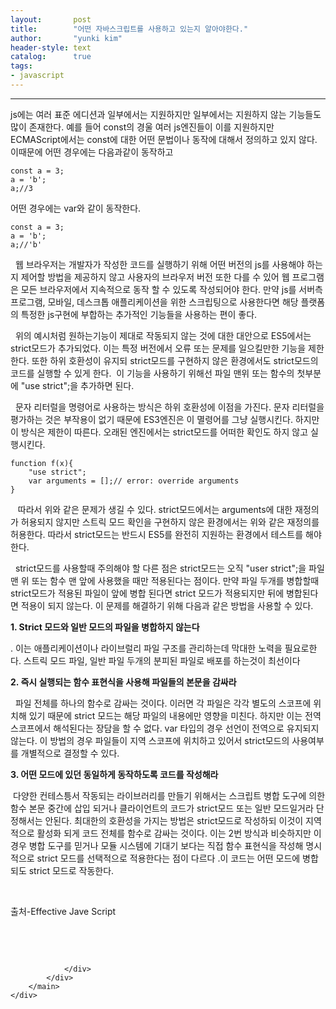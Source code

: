 ```yaml
---
layout:       post
title:        "어떤 자바스크립트를 사용하고 있는지 알아야한다."
author:       "yunki kim"
header-style: text
catalog:      true
tags: 
- javascript
---
```


<head></head>
<body id="tt-body-page" class="">
<div id="wrap" class="wrap-right">
    <div id="container">
        <main class="main ">
            <div class="area-main">
                <div class="area-view">
                    <div class="article-header"></div>
                    <hr>
                    <div class="article-view">
                        <div class="contents_style">
                            <p>js에는 여러 표준 에디션과 일부에서는 지원하지만 일부에서는 지원하지 않는 기능들도 많이 존재한다. 예를 들어 const의 경울 여러 js엔진들이 이를 지원하지만 ECMAScript에서는 const에 대한 어떤 문법이나 동작에 대해서 정의하고 있지 않다. 이때문에 어떤 경우에는 다음과같이 동작하고&nbsp;</p>
<pre id="code_1612451438982" class="javascript" data-ke-language="javascript" data-ke-type="codeblock"><code>const a = 3;
a = 'b';
a;//3</code></pre>
<p>어떤 경우에는 var와 같이 동작한다.</p>
<pre id="code_1612451508429" class="javascript" data-ke-language="javascript" data-ke-type="codeblock"><code>const a = 3;
a = 'b';
a;//'b'</code></pre>
<p>&nbsp; 웹 브라우저는 개발자가 작성한 코드를 실행하기 위해 어떤 버전의 js를 사용해야 하는지 제어할 방법을 제공하지 않고 사용자의 브라우저 버전 또한 다를 수 있어 웹 프로그램은 모든 브라우저에서 지속적으로 동작 할 수 있도록 작성되어야 한다. 만약 js를 서버측 프로그램, 모바일, 데스크톱 애플리케이션을 위한 스크립팅으로 사용한다면 해당 플랫폼의 특정한 js구현에 부합하는 추가적인 기능들을 사용하는 편이 좋다.&nbsp;</p>
<p>&nbsp; 위의 예시처럼 원하는기능이 제대로 작동되지 않는 것에 대한 대안으로 ES5에서는 strict모드가 추가되었다. 이는 특정 버전에서 오류 또는 문제를 일으킬만한 기능을 제한한다. 또한 하위 호환성이 유지되 strict모드를 구현하지 않은 환경에서도 strict모드의 코드를 실행할 수 있게 한다. &nbsp;이 기능을 사용하기 위해선 파일 맨위 또는 함수의 첫부분에 "use strict";을 추가하면 된다.</p>
<p>&nbsp; 문자 리터럴을 명령어로 사용하는 방식은 하위 호환성에 이점을 가진다. 문자 리터럴을 평가하는 것은 부작용이 없기 때문에 ES3엔진은 이 멸령어를 그냥 실행시킨다. 하지만 이 방식은 제한이 따른다. 오래된 엔진에서는 strict모드를 어떠한 확인도 하지 않고 실행시킨다.</p>
<pre id="code_1612454291660" class="javascript" data-ke-language="javascript" data-ke-type="codeblock"><code>function f(x){
	"use strict";
    var arguments = [];// error: override arguments
}</code></pre>
<p>&nbsp; &nbsp;따라서 위와 같은 문제가 생길 수 있다. strict모드에서는 arguments에 대한 재정의가 허용되지 않지만 스트릭 모드 확인을 구현하지 않은 환경에서는 위와 같은 재정의를 허용한다. 따라서 strict모드는 반드시 ES5를 완전히 지원하는 환경에서 테스트를 해야한다.&nbsp;</p>
<p>&nbsp; strict모드를 사용할때 주의해야 할 다른 점은 strict모드는 오직 "user strict";을 파일 맨 위 또는 함수 맨 앞에 사용했을 때만 적용된다는 점이다. 만약 파일 두개를 병합할때 strict모드가 적용된 파일이 앞에 병합 된다면 strict 모드가 적용되지만 뒤에 병합된다면 적용이 되지 않는다. 이 문제를 해결하기 위해 다음과 같은 방법을 사용할 수 있다.</p>
<p><b>1. Strict 모드와 일반 모드의 파일을 병합하지 않는다</b></p>
<p>. 이는 애플리케이션이나 라이브럴리 파일 구조를 관리하는데 막대한 노력을 필요로한다. 스트릭 모드 파일, 일반 파일 두개의 분피된 파일로 배포를 하는것이 최선이다</p>
<p><b>2. 즉시 실행되는 함수 표현식을 사용해 파일들의 본문을 감싸라</b></p>
<p><span>&nbsp; 파일 전체를 하나의 함수로 감싸는 것이다. 이러면 각 파일은 각각 별도의 스코프에 위치해 있기 때문에 strict 모드는 해당 파일의 내용에만 영향을 미친다. 하지만 이는 전역 스코프에서 해석된다는 장담을 할 수 없다. var 타입의 경우 선언이 전역으로 유지되지 않는다. 이 방법의 경우 파일들이 지역 스코프에 위치하고 있어서 strict모드의 사용여부를 개별적으로 결정할 수 있다.</span></p>
<p><b><span>3. 어떤 모드에 있던 동일하게 동작하도록 코드를 작성해라</span></b></p>
<p><span>&nbsp;다양한 컨테스틍서 작동되는 라이브러리를 만들기 위해서는 스크립트 병합 도구에 의한 함수 본문 중간에 삽입 되거나 클라이언트의 코드가 strict모드 또는 일반 모드일거라 단정해서는 안된다. 최대한의 호환성을 가지는 방법은 strict모드로 작성하되 이것이 지역적으로 활성화 되게 코드 전체를 함수로 감싸는 것이다. 이는 2번 방식과 비슷하지만 이 경우 병합 도구를 믿거나 모듈 시스템에 기대기 보다는 직접 함수 표현식을 작성해 명시적으로 strict 모드를 선택적으로 적용한다는 점이 다르다 .이 코드는 어떤 모드에 병합되도 strict 모드로 작동한다. </span></p>
<p>&nbsp;</p>
<p>출처-Effective Jave Script&nbsp;</p>
<p>&nbsp;</p>
                        </div>
                        <br>
                        <div class="tags"></div>
                    </div>
                    
                </div>
            </div>
        </main>
    </div>
</div>


</body>